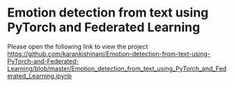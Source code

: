 # Emotion detection from text using PyTorch and Federated Learning

Please open the following link to view the project 
https://github.com/karankishinani/Emotion-detection-from-text-using-PyTorch-and-Federated-Learning/blob/master/Emotion_detection_from_text_using_PyTorch_and_Federated_Learning.ipynb
